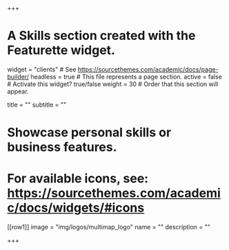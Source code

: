 +++
# A Skills section created with the Featurette widget.
widget = "clients"  # See https://sourcethemes.com/academic/docs/page-builder/
headless = true  # This file represents a page section.
active = false  # Activate this widget? true/false
weight = 30  # Order that this section will appear.

title = ""
subtitle = ""

# Showcase personal skills or business features.
# For available icons, see: https://sourcethemes.com/academic/docs/widgets/#icons

[[row1]]
  image = "img/logos/multimap_logo"
  name = ""
  description = ""
  
+++
